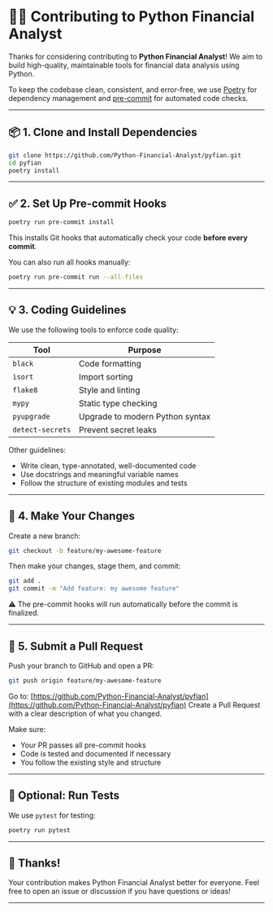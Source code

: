 # 🧑‍💻 Contributing to Python Financial Analyst

Thanks for considering contributing to **Python Financial Analyst**!
We aim to build high-quality, maintainable tools for financial data analysis using Python.

To keep the codebase clean, consistent, and error-free, we use [Poetry](https://python-poetry.org/) for dependency management and [pre-commit](https://pre-commit.com/) for automated code checks.

---

## 📦 1. Clone and Install Dependencies

```bash
git clone https://github.com/Python-Financial-Analyst/pyfian.git
cd pyfian
poetry install
```

---

## ✅ 2. Set Up Pre-commit Hooks

```bash
poetry run pre-commit install
```

This installs Git hooks that automatically check your code **before every commit**.

You can also run all hooks manually:

```bash
poetry run pre-commit run --all-files
```

---

## 💡 3. Coding Guidelines

We use the following tools to enforce code quality:

| Tool         | Purpose                         |
|--------------|---------------------------------|
| `black`      | Code formatting                 |
| `isort`      | Import sorting                  |
| `flake8`     | Style and linting               |
| `mypy`       | Static type checking            |
| `pyupgrade`  | Upgrade to modern Python syntax |
| `detect-secrets` | Prevent secret leaks       |

Other guidelines:

- Write clean, type-annotated, well-documented code
- Use docstrings and meaningful variable names
- Follow the structure of existing modules and tests

---

## 🚀 4. Make Your Changes

Create a new branch:

```bash
git checkout -b feature/my-awesome-feature
```

Then make your changes, stage them, and commit:

```bash
git add .
git commit -m "Add feature: my awesome feature"
```

⚠️ The pre-commit hooks will run automatically before the commit is finalized.

---

## 🔁 5. Submit a Pull Request

Push your branch to GitHub and open a PR:

```bash
git push origin feature/my-awesome-feature
```

Go to: [https://github.com/Python-Financial-Analyst/pyfian](https://github.com/Python-Financial-Analyst/pyfian)
Create a Pull Request with a clear description of what you changed.

Make sure:

- Your PR passes all pre-commit hooks
- Code is tested and documented if necessary
- You follow the existing style and structure

---

## 🧪 Optional: Run Tests

We use `pytest` for testing:

```bash
poetry run pytest
```

---

## 🙏 Thanks!

Your contribution makes Python Financial Analyst better for everyone.
Feel free to open an issue or discussion if you have questions or ideas!

---
